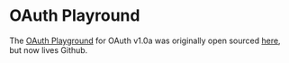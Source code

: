 OAuth Playround
===============

The [OAuth Playground](http://googlecodesamples.com/oauth_playground/) for OAuth v1.0a was originally open sourced [here](http://code.google.com/p/gdata-samples/source/browse/#svn/trunk/oauth_playground), but now lives Github.